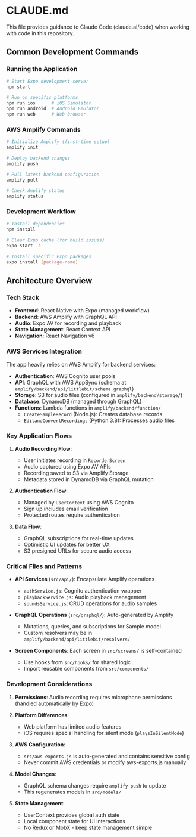 
# CLAUDE.md

This file provides guidance to Claude Code (claude.ai/code) when working with code in this repository.

## Common Development Commands

### Running the Application
```bash
# Start Expo development server
npm start

# Run on specific platforms
npm run ios      # iOS Simulator
npm run android  # Android Emulator
npm run web      # Web browser
```

### AWS Amplify Commands
```bash
# Initialize Amplify (first-time setup)
amplify init

# Deploy backend changes
amplify push

# Pull latest backend configuration
amplify pull

# Check Amplify status
amplify status
```

### Development Workflow
```bash
# Install dependencies
npm install

# Clear Expo cache (for build issues)
expo start -c

# Install specific Expo packages
expo install [package-name]
```

## Architecture Overview

### Tech Stack
- **Frontend**: React Native with Expo (managed workflow)
- **Backend**: AWS Amplify with GraphQL API
- **Audio**: Expo AV for recording and playback
- **State Management**: React Context API
- **Navigation**: React Navigation v6

### AWS Services Integration
The app heavily relies on AWS Amplify for backend services:
- **Authentication**: AWS Cognito user pools
- **API**: GraphQL with AWS AppSync (schema at `amplify/backend/api/littlebit/schema.graphql`)
- **Storage**: S3 for audio files (configured in `amplify/backend/storage/`)
- **Database**: DynamoDB (managed through GraphQL)
- **Functions**: Lambda functions in `amplify/backend/function/`
  - `CreateSampleRecord` (Node.js): Creates database records
  - `EditandConvertRecordings` (Python 3.8): Processes audio files

### Key Application Flows

1. **Audio Recording Flow**:
   - User initiates recording in `RecorderScreen`
   - Audio captured using Expo AV APIs
   - Recording saved to S3 via Amplify Storage
   - Metadata stored in DynamoDB via GraphQL mutation

2. **Authentication Flow**:
   - Managed by `UserContext` using AWS Cognito
   - Sign up includes email verification
   - Protected routes require authentication

3. **Data Flow**:
   - GraphQL subscriptions for real-time updates
   - Optimistic UI updates for better UX
   - S3 presigned URLs for secure audio access

### Critical Files and Patterns

- **API Services** (`src/api/`): Encapsulate Amplify operations
  - `authService.js`: Cognito authentication wrapper
  - `playbackService.js`: Audio playback management
  - `soundsService.js`: CRUD operations for audio samples

- **GraphQL Operations** (`src/graphql/`): Auto-generated by Amplify
  - Mutations, queries, and subscriptions for Sample model
  - Custom resolvers may be in `amplify/backend/api/littlebit/resolvers/`

- **Screen Components**: Each screen in `src/screens/` is self-contained
  - Use hooks from `src/hooks/` for shared logic
  - Import reusable components from `src/components/`

### Development Considerations

1. **Permissions**: Audio recording requires microphone permissions (handled automatically by Expo)

2. **Platform Differences**: 
   - Web platform has limited audio features
   - iOS requires special handling for silent mode (`playsInSilentMode`)

3. **AWS Configuration**:
   - `src/aws-exports.js` is auto-generated and contains sensitive config
   - Never commit AWS credentials or modify aws-exports.js manually

4. **Model Changes**: 
   - GraphQL schema changes require `amplify push` to update
   - This regenerates models in `src/models/`

5. **State Management**:
   - UserContext provides global auth state
   - Local component state for UI interactions
   - No Redux or MobX - keep state management simple